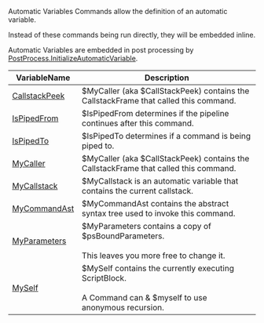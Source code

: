 Automatic Variables Commands allow the definition of an automatic variable.

Instead of these commands being run directly, they will be embedded inline.

Automatic Variables are embedded in post processing by [PostProcess.InitializeAutomaticVariable](docs/PostProcess.InitializeAutomaticVariable.md).


|VariableName                                                       |Description                                                                                                               |
|-------------------------------------------------------------------|--------------------------------------------------------------------------------------------------------------------------|
|[CallstackPeek](/docs/Automatic.Variable.CallstackPeek.md)         |$MyCaller (aka $CallStackPeek) contains the CallstackFrame that called this command.                                      |
|[IsPipedFrom](/docs/PipeScript.Automatic.Variable.IsPipedFrom.md)  |$IsPipedFrom determines if the pipeline continues after this command.                                                     |
|[IsPipedTo](/docs/PipeScript.Automatic.Variable.IsPipedTo.md)      |$IsPipedTo determines if a command is being piped to.                                                                     |
|[MyCaller](/docs/PipeScript.Automatic.Variable.MyCaller.md)        |$MyCaller (aka $CallStackPeek) contains the CallstackFrame that called this command.                                      |
|[MyCallstack](/docs/PipeScript.Automatic.Variable.MyCallstack.md)  |$MyCallstack is an automatic variable that contains the current callstack.                                                |
|[MyCommandAst](/docs/PipeScript.Automatic.Variable.MyCommandAst.md)|$MyCommandAst contains the abstract syntax tree used to invoke this command.                                              |
|[MyParameters](/docs/PipeScript.Automatic.Variable.MyParameters.md)|$MyParameters contains a copy of $psBoundParameters.<br/><br/>        This leaves you more free to change it.             |
|[MySelf](/docs/PipeScript.Automatic.Variable.MySelf.md)            |$MySelf contains the currently executing ScriptBlock.<br/><br/>        A Command can & $myself to use anonymous recursion.|



